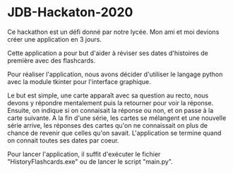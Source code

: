 # JDB-Hackaton-2020

Ce hackathon est un défi donné par notre lycée. Mon ami et moi devions créer une application en 3 jours.

Cette application a pour but d'aider à réviser ses dates d'histoires de première avec des flashcards.

Pour réaliser l'application, nous avons décider d'utiliser le langage python avec la module tkinter pour l'interface graphique.

Le but est simple, une carte apparaît avec sa question au recto, nous devons y répondre mentalement puis la retourner pour voir la réponse.
Ensuite, on indique si on connaisait la réponse ou non, et on passe à la carte suivante.
A la fin d'une série, les cartes se mélangent et une nouvelle série arrive, les réponses des cartes qu'on ne connaissait on plus de chance de revenir que celles qu'on savait.
L'application se termine quand on connait toutes ses dates par coeur.

Pour lancer l'application, il suffit d'exécuter le fichier "HistoryFlashcards.exe" ou de lancer le script "main.py".
